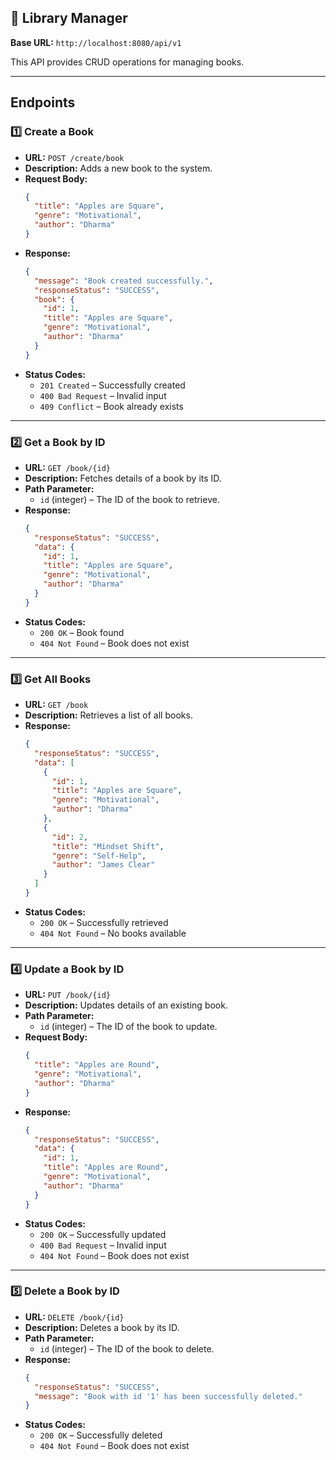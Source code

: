 ## 📘 Library Manager

**Base URL:** `http://localhost:8080/api/v1`

This API provides CRUD operations for managing books.

---

## **Endpoints**

### **1️⃣ Create a Book**

- **URL:** `POST /create/book`
- **Description:** Adds a new book to the system.
- **Request Body:**
  ```json
  {
    "title": "Apples are Square",
    "genre": "Motivational",
    "author": "Dharma"
  }
  ```
- **Response:**
  ```json
  {
    "message": "Book created successfully.",
    "responseStatus": "SUCCESS",
    "book": {
      "id": 1,
      "title": "Apples are Square",
      "genre": "Motivational",
      "author": "Dharma"
    }
  }
  ```
- **Status Codes:**
  - `201 Created` – Successfully created
  - `400 Bad Request` – Invalid input
  - `409 Conflict` – Book already exists

---

### **2️⃣ Get a Book by ID**

- **URL:** `GET /book/{id}`
- **Description:** Fetches details of a book by its ID.
- **Path Parameter:**
  - `id` (integer) – The ID of the book to retrieve.
- **Response:**
  ```json
  {
    "responseStatus": "SUCCESS",
    "data": {
      "id": 1,
      "title": "Apples are Square",
      "genre": "Motivational",
      "author": "Dharma"
    }
  }
  ```
- **Status Codes:**
  - `200 OK` – Book found
  - `404 Not Found` – Book does not exist

---

### **3️⃣ Get All Books**

- **URL:** `GET /book`
- **Description:** Retrieves a list of all books.
- **Response:**
  ```json
  {
    "responseStatus": "SUCCESS",
    "data": [
      {
        "id": 1,
        "title": "Apples are Square",
        "genre": "Motivational",
        "author": "Dharma"
      },
      {
        "id": 2,
        "title": "Mindset Shift",
        "genre": "Self-Help",
        "author": "James Clear"
      }
    ]
  }
  ```
- **Status Codes:**
  - `200 OK` – Successfully retrieved
  - `404 Not Found` – No books available

---

### **4️⃣ Update a Book by ID**

- **URL:** `PUT /book/{id}`
- **Description:** Updates details of an existing book.
- **Path Parameter:**
  - `id` (integer) – The ID of the book to update.
- **Request Body:**
  ```json
  {
    "title": "Apples are Round",
    "genre": "Motivational",
    "author": "Dharma"
  }
  ```
- **Response:**
  ```json
  {
    "responseStatus": "SUCCESS",
    "data": {
      "id": 1,
      "title": "Apples are Round",
      "genre": "Motivational",
      "author": "Dharma"
    }
  }
  ```
- **Status Codes:**
  - `200 OK` – Successfully updated
  - `400 Bad Request` – Invalid input
  - `404 Not Found` – Book does not exist

---

### **5️⃣ Delete a Book by ID**

- **URL:** `DELETE /book/{id}`
- **Description:** Deletes a book by its ID.
- **Path Parameter:**
  - `id` (integer) – The ID of the book to delete.
- **Response:**
  ```json
  {
    "responseStatus": "SUCCESS",
    "message": "Book with id '1' has been successfully deleted."
  }
  ```
- **Status Codes:**
  - `200 OK` – Successfully deleted
  - `404 Not Found` – Book does not exist
